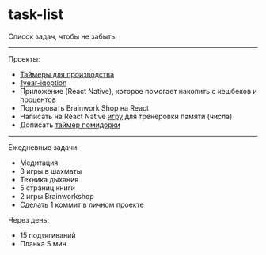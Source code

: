 # task-list
Список задач, чтобы не забыть

---

Проекты:
* [Таймеры для производства](https://github.com/Luchanso/bottleneck-app)
* [1year-iqoption](https://github.com/Luchanso/1year-iqoption)
* Приложение (React Native), которое помогает накопить с кешбеков и процентов
* Портировать Brainwork Shop на React
* Написать на React Native [игру](https://www.uplabs.com/posts/codepen-react-memory-game) для тренеровки памяти (числа)
* Дописать [таймер помидорки](https://github.com/Luchanso/iq-stopwatch)

---

Ежедневные задачи:
* Медитация
* 3 игры в шахматы
* Техника дыхания
* 5 страниц книги
* 2 игры Brainworkshop
* Сделать 1 коммит в личном проекте

Через день:
* 15 подтягиваний
* Планка 5 мин
